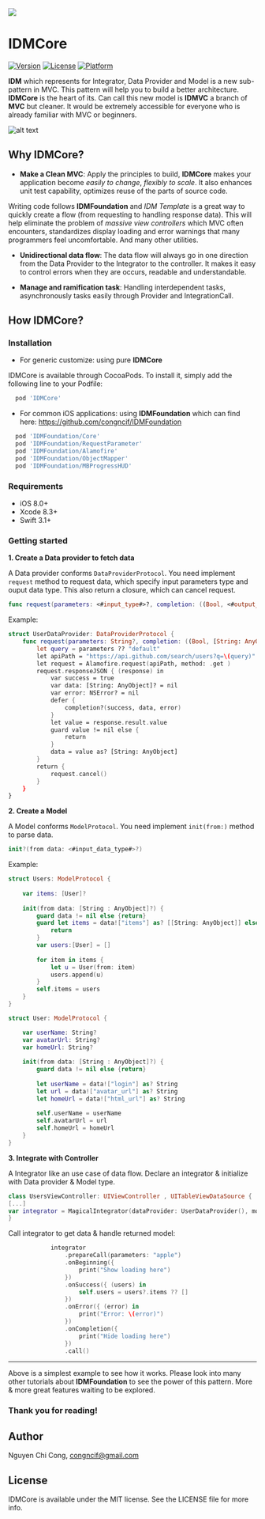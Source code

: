 <img src="https://i.imgur.com/1z4dxIM.png"/>

# IDMCore

[![Version](https://img.shields.io/cocoapods/v/IDMCore.svg?style=flat)](http://cocoapods.org/pods/IDMCore)
[![License](https://img.shields.io/cocoapods/l/IDMCore.svg?style=flat)](http://cocoapods.org/pods/IDMCore)
[![Platform](https://img.shields.io/cocoapods/p/IDMCore.svg?style=flat)](http://cocoapods.org/pods/IDMCore)

**IDM** which represents for Integrator, Data Provider and Model is a new sub-pattern in MVC. This pattern will help you to build a better architecture. **IDMCore** is the heart of its. Can call this new model is **IDMVC** a branch of **MVC** but cleaner. It would be extremely accessible for everyone who is already familiar with MVC or beginners.

![alt text](http://i.imgur.com/Bw0caQ8m.png "IDMCore")

## Why IDMCore?

- **Make a Clean MVC**: Apply the principles to build, **IDMCore** makes your application become *easily to change*, *flexibly to scale*. It also enhances unit test capability, optimizes reuse of the parts of source code.

Writing code follows **IDMFoundation** and *IDM Template* is a great way to quickly create a flow (from requesting to handling response data). This will help eliminate the problem of *massive view controllers* which MVC often encounters, standardizes display loading and error warnings that many programmers feel uncomfortable. And many other utilities.

- **Unidirectional data flow**: The data flow will always go in one direction from the Data Provider to the Integrator to the controller. It makes it easy to control errors when they are occurs, readable and understandable.

- **Manage and ramification task**: Handling interdependent tasks, asynchronously tasks easily through Provider and IntegrationCall.

## How IDMCore?

### Installation

- For generic customize: using pure **IDMCore**

IDMCore is available through CocoaPods. To install it, simply add the following line to your Podfile:
```ruby
  pod 'IDMCore'
```

- For common iOS applications: using **IDMFoundation** which can find here: https://github.com/congncif/IDMFoundation

```ruby
  pod 'IDMFoundation/Core'
  pod 'IDMFoundation/RequestParameter'
  pod 'IDMFoundation/Alamofire'
  pod 'IDMFoundation/ObjectMapper'
  pod 'IDMFoundation/MBProgressHUD'
```

### Requirements

- iOS 8.0+
- Xcode 8.3+
- Swift 3.1+

### Getting started

**1. Create a Data provider to fetch data**

A Data provider conforms `DataProviderProtocol`. You need implement `request` method to request data, which specify input parameters type and ouput data type. This also return a closure, which can cancel request.

```swift
func request(parameters: <#input_type#>?, completion: ((Bool, <#output_type#>?, Error?) -> ())?) -> (() -> ())?
```

Example:

```swift
struct UserDataProvider: DataProviderProtocol {
    func request(parameters: String?, completion: ((Bool, [String: AnyObject]?, Error?) -> ())?) -> (() -> ())? {
        let query = parameters ?? "default"
        let apiPath = "https://api.github.com/search/users?q=\(query)"
        let request = Alamofire.request(apiPath, method: .get )
        request.responseJSON { (response) in
            var success = true
            var data: [String: AnyObject]? = nil
            var error: NSError? = nil
            defer {
                completion?(success, data, error)
            }
            let value = response.result.value
            guard value != nil else {
                return
            }
            data = value as? [String: AnyObject]
        }
        return {
            request.cancel()
        }
    }
}
```

**2. Create a Model**

A Model conforms `ModelProtocol`. You need implement `init(from:)` method to parse data.
```swift
init?(from data: <#input_data_type#>?)
```

Example:

```swift
struct Users: ModelProtocol {
    
    var items: [User]?
    
    init(from data: [String : AnyObject]?) {
        guard data != nil else {return}
        guard let items = data!["items"] as? [[String: AnyObject]] else {
            return
        }
        var users:[User] = []
        
        for item in items {
            let u = User(from: item)
            users.append(u)
        }
        self.items = users
    }
}

struct User: ModelProtocol {

    var userName: String?
    var avatarUrl: String?
    var homeUrl: String?
    
    init(from data: [String : AnyObject]?) {
        guard data != nil else {return}
        
        let userName = data!["login"] as? String
        let url = data!["avatar_url"] as? String
        let homeUrl = data!["html_url"] as? String
        
        self.userName = userName
        self.avatarUrl = url
        self.homeUrl = homeUrl
    }
}
```

**3. Integrate with Controller**

A Integrator like an use case of data flow. Declare an integrator & initialize with Data provider & Model type.

```swift
class UsersViewController: UIViewController , UITableViewDataSource {
[...]
var integrator = MagicalIntegrator(dataProvider: UserDataProvider(), modelType: Users.self)
}
```

Call integrator to get data & handle returned model:

```swift
            integrator
                .prepareCall(parameters: "apple")
                .onBeginning({
                    print("Show loading here")
                })
                .onSuccess({ (users) in
                    self.users = users?.items ?? []
                })
                .onError({ (error) in
                    print("Error: \(error)")
                })
                .onCompletion({
                    print("Hide loading here")
                })
                .call()
```

***
Above is a simplest example to see how it works. Please look into many other tutorials about **IDMFoundation** to see the power of this pattern. More & more great features waiting to be explored.

### Thank you for reading!

## Author

Nguyen Chi Cong, congncif@gmail.com

## License

IDMCore is available under the MIT license. See the LICENSE file for more info.
